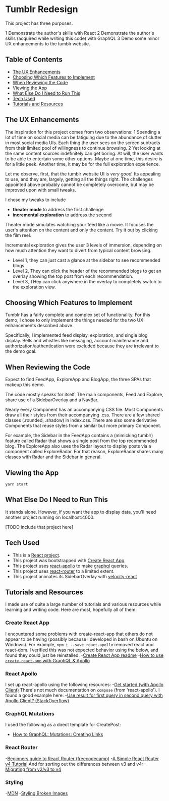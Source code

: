# Tumblr Redesign

This project has three purposes.

1 Demonstrate the author's skills with React
2 Demonstrate the author's skills (acquired while writing this code) with GraphQL
3 Demo some minor UX enhancements to the tumblr website.

## Table of Contents
- [The UX Enhancements](#the-ux-enhancements)
- [Choosing Which Features to Implement](#choosing-which-features-to-implement)
- [When Reviewing the Code](#reviewing-the-code)
- [Viewing the App](#viewing-the-app)
- [What Else Do I Need to Run This](#what-else-do-i-need-to-run-this)
- [Tech Used](#tech-used)
- [Tutorials and Resources](#tutorials-and-resources)


## The UX Enhancements

The inspiration for this project comes from two observations:
1 Spending a lot of time on social media can be fatiguing due to the abundance of clutter in most social media UIs. Each thing the user sees on the screen subtracts from their limited pool of willingness to continue browsing.
2 Yet looking at the same content sources indefinitely can get boring. At will, the user wants to be able to entertain some other options. Maybe at one time, this desire is for a little peek. Another time, it may be for the full exploration experience.

Let me observe, first, that the tumblr website UI is *very good.* Its appealing to use, and they are, largely, getting all the things right. The challenges appointed above probably cannot be completely overcome, but may be improved upon with small tweaks.

I chose my tweaks to include
- **theater mode** to address the first challenge
- **incremental exploration** to address the second

Theater mode simulates watching your feed like a movie. It focuses the user's attention on the content and only the content. Try it out by clicking the film reel.

Incremental exploration gives the user 3 levels of immersion, depending on how much attention they want to divert from typical content browsing.
- Level 1, they can just cast a glance at the sidebar to see recommended blogs.
- Level 2, They can click the header of the recommended blogs to get an overlay showing the top post from each recommendation.
- Level 3, THey can click anywhere in the overlay to completely switch to the exploration view.

## Choosing Which Features to Implement

Tumblr has a fairly complete and complex set of functionality. For this demo, I chose to only implement the things needed for the two UX enhancements described above.

Specifically, I implemented feed display, exploration, and single blog display. Bells and whistles like messaging, account maintenance and authorization/authentication were excluded because they are irrelevant to the demo goal.

## When Reviewing the Code

Expect to find FeedApp, ExploreApp and BlogApp, the three SPAs that makeup this demo.

The code mostly speaks for itself. The main components, Feed and Explore, share use of a SidebarOverlay and a NavBar.

Nearly every Component has an accompanying CSS file. Most Components draw all their styles from their accompanying .css. There are a few shared classes (.rounded, .shadow) in index.css. There are also some derivative Components that reuse styles from a similar but more primary Component.

For example, the Sidebar in the FeedApp contains a (mimicking tumblr) feature called Radar that shows a single post from the top recommended blog. The ExploreApp also uses the Radar layout to display posts via a component called ExploreRadar. For that reason, ExploreRadar shares many classes with Radar and the Sidebar in general.

## Viewing the App

```
yarn start
```

## What Else Do I Need to Run This

It stands alone. However, if you want the app to display data, you'll need another project running on localhost:4000.

[TODO include that project here]

## Tech Used

- This is a [React project](https://reactjs.org/docs/hello-world.html).
- This project was bootstrapped with [Create React App](https://github.com/facebookincubator/create-react-app).
- This project uses [react-apollo](https://github.com/apollographql/react-apollo) to make [graphql](https://graphql.org/) queries.
- This project uses [react-router](https://github.com/ReactTraining/react-router/blob/25776d4dc89b8fb2f575884749766355992116b5/packages/react-router/docs/guides/migrating.md#the-router) to a limited extent.
- This project animates its SidebarOverlay with [velocity-react](https://github.com/google-fabric/velocity-react)

## Tutorials and Resources

I made use of quite a large number of tutorials and various resources while learning and writing code. Here are most, hopefully all of them:

### Create React App
I encountered some problems with create-react-app that others do not appear to be having (possibly because I developed in bash on Ubuntu on Windows). For example, `npm i --save react-apollo` removed react and react-dom. I verified this was not expected behavior using the below, and found they could just be reinstalled.
-[Create React App readme](https://github.com/facebook/create-react-app/blob/master/packages/react-scripts/template/README.md)
-[How to use `create-react-app` with GraphQL & Apollo](https://blog.graph.cool/how-to-use-create-react-app-with-graphql-apollo-62e574617cff)

### React Apollo
I set up react-apollo using the following resources:
-[Get started (with Apollo Client)](https://www.apollographql.com/docs/react/essentials/get-started.html)
There's not much documentation on `compose` (from 'react-apollo'). I found a good example here:
-[Use result for first query in second query with Apollo Client?
(StackOverflow)](https://stackoverflow.com/questions/48880071/use-result-for-first-query-in-second-query-with-apollo-client)

### GraphQL Mutations
I used the following as a direct template for CreatePost:
- [How to GraphQL: Mutations: Creating Links](https://www.howtographql.com/react-apollo/3-mutations-creating-links/)

### React Router
-[Beginners guide to React Router (freecodecamp)](https://medium.freecodecamp.org/beginner-s-guide-to-react-router-53094349669)
-[A Simple React Router v4 Tutorial](https://medium.com/@pshrmn/a-simple-react-router-v4-tutorial-7f23ff27adf)
And for sorting out the differences between v3 and v4:
-[Migrating from v2/v3 to v4](https://github.com/ReactTraining/react-router/blob/25776d4dc89b8fb2f575884749766355992116b5/packages/react-router/docs/guides/migrating.md#the-router)

### Styling
-[MDN](https://developer.mozilla.org/en-US/docs/Web/CSS)
-[Styling Broken Images](https://bitsofco.de/styling-broken-images/)
